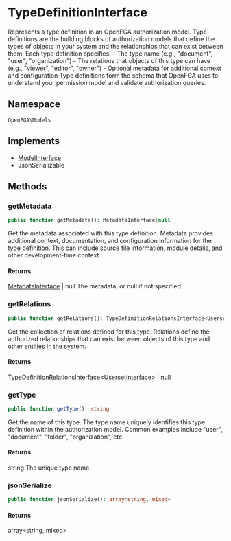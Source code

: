 # TypeDefinitionInterface

Represents a type definition in an OpenFGA authorization model. Type definitions are the building blocks of authorization models that define the types of objects in your system and the relationships that can exist between them. Each type definition specifies: - The type name (e.g., &quot;document&quot;, &quot;user&quot;, &quot;organization&quot;) - The relations that objects of this type can have (e.g., &quot;viewer&quot;, &quot;editor&quot;, &quot;owner&quot;) - Optional metadata for additional context and configuration Type definitions form the schema that OpenFGA uses to understand your permission model and validate authorization queries.

## Namespace
`OpenFGA\Models`

## Implements
* [ModelInterface](Models/ModelInterface.md)
* JsonSerializable



## Methods
### getMetadata


```php
public function getMetadata(): MetadataInterface|null
```

Get the metadata associated with this type definition. Metadata provides additional context, documentation, and configuration information for the type definition. This can include source file information, module details, and other development-time context.


#### Returns
[MetadataInterface](Models/MetadataInterface.md) | null
 The metadata, or null if not specified

### getRelations


```php
public function getRelations(): TypeDefinitionRelationsInterface<UsersetInterface>|null
```

Get the collection of relations defined for this type. Relations define the authorized relationships that can exist between objects of this type and other entities in the system.


#### Returns
TypeDefinitionRelationsInterface&lt;[UsersetInterface](Models/UsersetInterface.md)&gt; | null

### getType


```php
public function getType(): string
```

Get the name of this type. The type name uniquely identifies this type definition within the authorization model. Common examples include &quot;user&quot;, &quot;document&quot;, &quot;folder&quot;, &quot;organization&quot;, etc.


#### Returns
string
 The unique type name

### jsonSerialize


```php
public function jsonSerialize(): array<string, mixed>
```



#### Returns
array&lt;string, mixed&gt;

